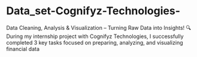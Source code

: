 # Data_set-Cognifyz-Technologies-
Data Cleaning, Analysis &amp; Visualization – Turning Raw Data into Insights!  🔍 During my internship project with Cognifyz Technologies, I successfully completed 3 key tasks focused on preparing, analyzing, and visualizing financial data
